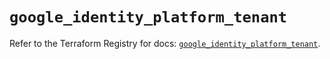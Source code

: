 # `google_identity_platform_tenant`

Refer to the Terraform Registry for docs: [`google_identity_platform_tenant`](https://registry.terraform.io/providers/hashicorp/google/6.27.0/docs/resources/identity_platform_tenant).
